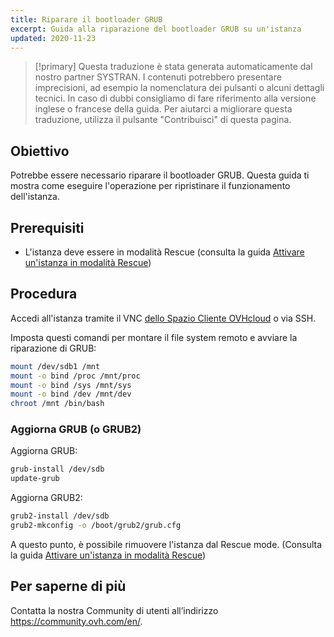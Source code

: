 ```yaml
---
title: Riparare il bootloader GRUB
excerpt: Guida alla riparazione del bootloader GRUB su un'istanza
updated: 2020-11-23
---
```


> [!primary]
> Questa traduzione è stata generata automaticamente dal nostro partner SYSTRAN. I contenuti potrebbero presentare imprecisioni, ad esempio la nomenclatura dei pulsanti o alcuni dettagli tecnici. In caso di dubbi consigliamo di fare riferimento alla versione inglese o francese della guida. Per aiutarci a migliorare questa traduzione, utilizza il pulsante "Contribuisci" di questa pagina.
>

## Obiettivo

Potrebbe essere necessario riparare il bootloader GRUB. Questa guida ti mostra come eseguire l'operazione per ripristinare il funzionamento dell'istanza.

## Prerequisiti

- L'istanza deve essere in modalità Rescue (consulta la guida [Attivare un'istanza in modalità Rescue](/pages/public_cloud/compute/put_an_instance_in_rescue_mode))

## Procedura

Accedi all'istanza tramite il VNC [dello Spazio Cliente OVHcloud](https://www.ovh.com/auth/?action=gotomanager&from=https://www.ovh.it/&ovhSubsidiary=it) o via SSH.

Imposta questi comandi per montare il file system remoto e avviare la riparazione di GRUB:

```sh
mount /dev/sdb1 /mnt
mount -o bind /proc /mnt/proc
mount -o bind /sys /mnt/sys
mount -o bind /dev /mnt/dev
chroot /mnt /bin/bash
```

### Aggiorna GRUB (o GRUB2)

Aggiorna GRUB:

```sh
grub-install /dev/sdb
update-grub
```

Aggiorna GRUB2:

```sh
grub2-install /dev/sdb
grub2-mkconfig -o /boot/grub2/grub.cfg
```

A questo punto, è possibile rimuovere l'istanza dal Rescue mode. (Consulta la guida [Attivare un'istanza in modalità Rescue](/pages/public_cloud/compute/put_an_instance_in_rescue_mode))

## Per saperne di più

Contatta la nostra Community di utenti all’indirizzo <https://community.ovh.com/en/>.